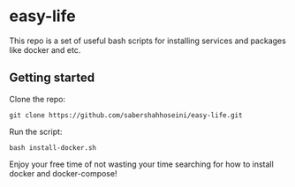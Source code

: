 # easy-life
This repo is a set of useful bash scripts for installing services and packages like docker and etc.

## Getting started

Clone the repo:

`git clone https://github.com/sabershahhoseini/easy-life.git`

Run the script:

`bash install-docker.sh`


Enjoy your free time of not wasting your time searching for how to install docker and docker-compose!
